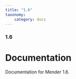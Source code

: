 ```yaml
---
title: "1.6"
taxonomy:
    category: docs
---
```

<!--AUTOVERSION: "title: \"Development\""/integration/complain-->
<!--
Exception to the rule about AUTOVERSION tags coming before their affected block:
For page headers the tag may come after due to misrendering if it is above.
-->

### 1.6

# Documentation

<!--AUTOVERSION: "bleeding-edge % branch"/integration/complain-->
Documentation for Mender 1.6.
